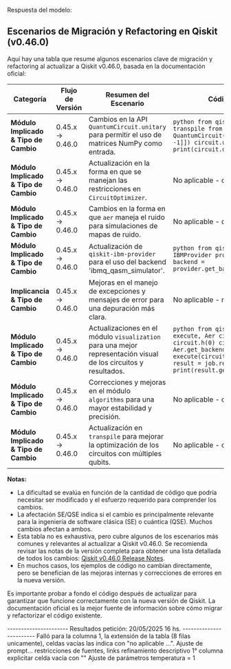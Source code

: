 Respuesta del modelo:

## Escenarios de Migración y Refactoring en Qiskit (v0.46.0)

Aquí hay una tabla que resume algunos escenarios clave de migración y refactoring al actualizar a Qiskit v0.46.0, basada en la documentación oficial:

| Categoría                             | Flujo de Versión | Resumen del Escenario                                                                                            | Código Origen (v0.45.x)                                                                                                                                                                                                                                            | Código Destino (v0.46.0)                                                                                                                                                                                                                                           | Dificultad                                     | Afectación SE/QSE | Referencia                                                                                                      |
| ------------------------------------- | ---------------- | ---------------------------------------------------------------------------------------------------------------- | ------------------------------------------------------------------------------------------------------------------------------------------------------------------------------------------------------------------------------------------------------------------ | ------------------------------------------------------------------------------------------------------------------------------------------------------------------------------------------------------------------------------------------------------------------ | ---------------------------------------------- | ----------------- | --------------------------------------------------------------------------------------------------------------- |
| **Módulo Implicado & Tipo de Cambio** | 0.45.x → 0.46.0  | Cambios en la API `QuantumCircuit.unitary` para permitir el uso de matrices NumPy como entrada.                  | `python from qiskit import QuantumCircuit, transpile from numpy import array circuit = QuantumCircuit(2) U = array([[1, 0], [0, -1]]) circuit.unitary(U, [0, 1]) print(circuit.draw()) `                                                                           | `python from qiskit import QuantumCircuit, transpile from numpy import array circuit = QuantumCircuit(2) U = array([[1, 0], [0, -1]]) circuit.unitary(U, [0, 1]) print(circuit.draw()) `                                                                           | Nula                                           | QSE               | [Qiskit v0.46.0 Release Notes](https://qiskit.org/documentation/release_notes/v0-46-0.html#quantum-circuit)     |
| **Módulo Implicado & Tipo de Cambio** | 0.45.x → 0.46.0  | Actualización en la forma en que se manejan las restricciones en `CircuitOptimizer`.                             | No aplicable - cambio interno.                                                                                                                                                                                                                                     | No aplicable - cambio interno.                                                                                                                                                                                                                                     | Baja (si usabas optimizaciones personalizadas) | QSE               | [Qiskit v0.46.0 Release Notes](https://qiskit.org/documentation/release_notes/v0-46-0.html#circuitoptimizer)    |
| **Módulo Implicado & Tipo de Cambio** | 0.45.x → 0.46.0  | Cambios en la forma en que `aer` maneja el ruido para simulaciones de mapas de ruido.                            | No aplicable - cambio interno.                                                                                                                                                                                                                                     | No aplicable - cambio interno.                                                                                                                                                                                                                                     | Baja (si usabas mapas de ruido)                | QSE               | [Qiskit v0.46.0 Release Notes](https://qiskit.org/documentation/release_notes/v0-46-0.html#aer-simulator)       |
| **Módulo Implicado & Tipo de Cambio** | 0.45.x → 0.46.0  | Actualización de `qiskit-ibm-provider` para el uso del backend 'ibmq_qasm_simulator'.                            | `python from qiskit_ibm_provider import IBMProvider provider = IBMProvider() backend = provider.get_backend('ibmq_qasm_simulator')`                                                                                                                                | `python from qiskit_ibm_provider import IBMProvider provider = IBMProvider() backend = provider.get_backend('ibmq_qasm_simulator')`                                                                                                                                | Nula                                           | SE/QSE            | [Qiskit v0.46.0 Release Notes](https://qiskit.org/documentation/release_notes/v0-46-0.html#qiskit-ibm-provider) |
| **Implicancia & Tipo de Cambio**      | 0.45.x → 0.46.0  | Mejoras en el manejo de excepciones y mensajes de error para una depuración más clara.                           | No aplicable - mejora general.                                                                                                                                                                                                                                     | No aplicable - mejora general.                                                                                                                                                                                                                                     | Nula                                           | SE                | [Qiskit v0.46.0 Release Notes](https://qiskit.org/documentation/release_notes/v0-46-0.html)                     |
| **Módulo Implicado & Tipo de Cambio** | 0.45.x → 0.46.0  | Actualizaciones en el módulo `visualization` para una mejor representación visual de los circuitos y resultados. | `python from qiskit import QuantumCircuit, execute, Aer circuit = QuantumCircuit(2, 2) circuit.h(0) circuit.cx(0, 1) simulator = Aer.get_backend('qasm_simulator') job = execute(circuit, simulator, shots=1024) result = job.result() print(result.get_counts())` | `python from qiskit import QuantumCircuit, execute, Aer circuit = QuantumCircuit(2, 2) circuit.h(0) circuit.cx(0, 1) simulator = Aer.get_backend('qasm_simulator') job = execute(circuit, simulator, shots=1024) result = job.result() print(result.get_counts())` | Nula                                           | SE/QSE            | [Qiskit v0.46.0 Release Notes](https://qiskit.org/documentation/release_notes/v0-46-0.html#visualization)       |
| **Módulo Implicado & Tipo de Cambio** | 0.45.x → 0.46.0  | Correcciones y mejoras en el módulo `algorithms` para una mayor estabilidad y precisión.                         | No aplicable - correcciones internas.                                                                                                                                                                                                                              | No aplicable - correcciones internas.                                                                                                                                                                                                                              | Baja (si usabas algoritmos específicos)        | QSE               | [Qiskit v0.46.0 Release Notes](https://qiskit.org/documentation/release_notes/v0-46-0.html#algorithms)          |
| **Módulo Implicado & Tipo de Cambio** | 0.45.x → 0.46.0  | Actualización en `transpile` para mejorar la optimización de los circuitos con múltiples qubits.                 | No aplicable - cambio interno.                                                                                                                                                                                                                                     | No aplicable - cambio interno.                                                                                                                                                                                                                                     | Baja (si usabas transpilación intensiva)       | QSE               | [Qiskit v0.46.0 Release Notes](https://qiskit.org/documentation/release_notes/v0-46-0.html#transpile)           |

**Notas:**

-   La dificultad se evalúa en función de la cantidad de código que podría necesitar ser modificado y el esfuerzo requerido para comprender los cambios.
-   La afectación SE/QSE indica si el cambio es principalmente relevante para la ingeniería de software clásica (SE) o cuántica (QSE). Muchos cambios afectan a ambos.
-   Esta tabla no es exhaustiva, pero cubre algunos de los escenarios más comunes y relevantes al actualizar a Qiskit v0.46.0. Se recomienda revisar las notas de la versión completa para obtener una lista detallada de todos los cambios: [Qiskit v0.46.0 Release Notes](https://qiskit.org/documentation/release_notes/v0-46-0.html).
-   En muchos casos, los ejemplos de código no cambian directamente, pero se benefician de las mejoras internas y correcciones de errores en la nueva versión.

Es importante probar a fondo el código después de actualizar para garantizar que funcione correctamente con la nueva versión de Qiskit. La documentación oficial es la mejor fuente de información sobre cómo migrar y refactorizar el código existente.








---------------------- Resultados petición: 20/05/2025 16 hs. ------------------------
Falló para la columna 1, la extensión de la tabla (8 filas unicamente), celdas vacías las indica con "no aplicable ...".
Ajuste de prompt...
	restricciones de fuentes, links
	refinamiento descriptivo 1° columna
	explicitar celda vacía con ""
Ajuste de parámetros
	temperatura = 1
